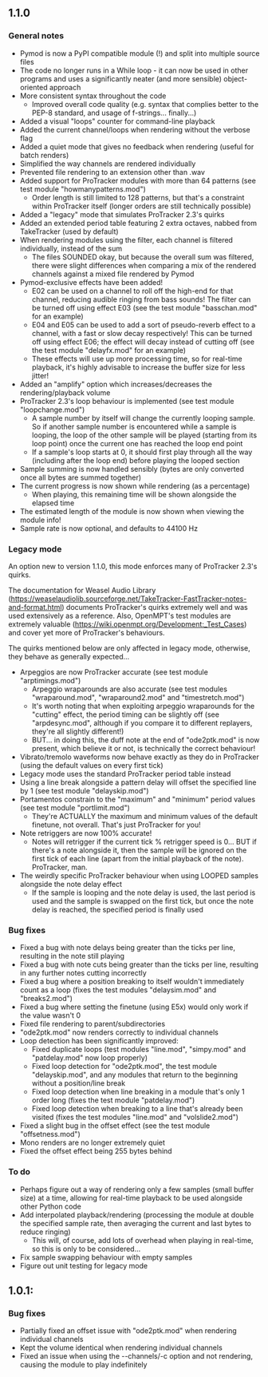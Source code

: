 ## 1.1.0
### General notes
* Pymod is now a PyPI compatible module (!) and split into multiple source files
* The code no longer runs in a While loop - it can now be used in other programs and uses a significantly neater (and more sensible) object-oriented approach
* More consistent syntax throughout the code
    * Improved overall code quality (e.g. syntax that complies better to the PEP-8 standard, and usage of f-strings... finally...)
* Added a visual "loops" counter for command-line playback
* Added the current channel/loops when rendering without the verbose flag
* Added a quiet mode that gives no feedback when rendering (useful for batch renders)
* Simplified the way channels are rendered individually
* Prevented file rendering to an extension other than .wav
* Added support for ProTracker modules with more than 64 patterns (see test module "howmanypatterns.mod")
    * Order length is still limited to 128 patterns, but that's a constraint within ProTracker itself (longer orders are still technically possible)
* Added a "legacy" mode that simulates ProTracker 2.3's quirks
* Added an extended period table featuring 2 extra octaves, nabbed from TakeTracker (used by default)
* When rendering modules using the filter, each channel is filtered individually, instead of the sum
    * The files SOUNDED okay, but because the overall sum was filtered, there were slight differences when comparing a mix of the rendered channels against a mixed file rendered by Pymod
* Pymod-exclusive effects have been added!
    * E02 can be used on a channel to roll off the high-end for that channel, reducing audible ringing from bass sounds! The filter can be turned off using effect E03 (see the test module "basschan.mod" for an example)
    * E04 and E05 can be used to add a sort of pseudo-reverb effect to a channel, with a fast or slow decay respectively! This can be turned off using effect E06; the effect will decay instead of cutting off (see the test module "delayfx.mod" for an example)
    * These effects will use up more processing time, so for real-time playback, it's highly advisable to increase the buffer size for less jitter!
* Added an "amplify" option which increases/decreases the rendering/playback volume
* ProTracker 2.3's loop behaviour is implemented (see test module "loopchange.mod")
	* A sample number by itself will change the currently looping sample. So if another sample number is encountered while a sample is looping, the loop of the other sample will be played (starting from its loop point) once the current one has reached the loop end point
	* If a sample's loop starts at 0, it should first play through all the way (including after the loop end) before playing the looped section
* Sample summing is now handled sensibly (bytes are only converted once all bytes are summed together)
* The current progress is now shown while rendering (as a percentage)
	* When playing, this remaining time will be shown alongside the elapsed time
* The estimated length of the module is now shown when viewing the module info!
* Sample rate is now optional, and defaults to 44100 Hz

### Legacy mode
An option new to version 1.1.0, this mode enforces many of ProTracker 2.3's quirks.

The documentation for Weasel Audio Library (https://weaselaudiolib.sourceforge.net/TakeTracker-FastTracker-notes-and-format.html) documents ProTracker's quirks extremely well and was used extensively as a reference. Also, OpenMPT's test modules are extremely valuable (https://wiki.openmpt.org/Development:_Test_Cases) and cover yet more of ProTracker's behaviours.

The quirks mentioned below are only affected in legacy mode, otherwise, they behave as generally expected...
* Arpeggios are now ProTracker accurate (see test module "arptimings.mod")
    * Arpeggio wraparounds are also accurate (see test modules "wraparound.mod", "wraparound2.mod" and "timestretch.mod")
    * It's worth noting that when exploiting arpeggio wraparounds for the "cutting" effect, the period timing can be slightly off (see "arpdesync.mod", although if you compare it to different replayers, they're all slightly different!)
    * BUT... in doing this, the duff note at the end of "ode2ptk.mod" is now present, which believe it or not, is technically the correct behaviour!
* Vibrato/tremolo waveforms now behave exactly as they do in ProTracker (using the default values on every first tick)
* Legacy mode uses the standard ProTracker period table instead
* Using a line break alongside a pattern delay will offset the specified line by 1 (see test module "delayskip.mod")
* Portamentos constrain to the "maximum" and "minimum" period values (see test module "portlimit.mod")
    * They're ACTUALLY the maximum and minimum values of the default finetune, not overall. That's just ProTracker for you!
* Note retriggers are now 100% accurate!
    * Notes will retrigger if the current tick % retrigger speed is 0... BUT if there's a note alongside it, then the sample will be ignored on the first tick of each line (apart from the initial playback of the note). ProTracker, man.
* The weirdly specific ProTracker behaviour when using LOOPED samples alongside the note delay effect
    * If the sample is looping and the note delay is used, the last period is used and the sample is swapped on the first tick, but once the note delay is reached, the specified period is finally used

### Bug fixes
* Fixed a bug with note delays being greater than the ticks per line, resulting in the note still playing
* Fixed a bug with note cuts being greater than the ticks per line, resulting in any further notes cutting incorrectly
* Fixed a bug where a position breaking to itself wouldn't immediately count as a loop (fixes the test modules "delaysim.mod" and "breaks2.mod")
* Fixed a bug where setting the finetune (using E5x) would only work if the value wasn't 0
* Fixed file rendering to parent/subdirectories
* "ode2ptk.mod" now renders correctly to individual channels
* Loop detection has been significantly improved:
	* Fixed duplicate loops (test modules "line.mod", "simpy.mod" and "patdelay.mod" now loop properly)
	* Fixed loop detection for "ode2ptk.mod", the test module "delayskip.mod", and any modules that return to the beginning without a position/line break
	* Fixed loop detection when line breaking in a module that's only 1 order long (fixes the test module "patdelay.mod")
	* Fixed loop detection when breaking to a line that's already been visited (fixes the test modules "line.mod" and "volslide2.mod")
* Fixed a slight bug in the offset effect (see the test module "offsetness.mod")
* Mono renders are no longer extremely quiet
* Fixed the offset effect being 255 bytes behind

### To do
* Perhaps figure out a way of rendering only a few samples (small buffer size) at a time, allowing for real-time playback to be used alongside other Python code
* Add interpolated playback/rendering (processing the module at double the specified sample rate, then averaging the current and last bytes to reduce ringing)
	* This will, of course, add lots of overhead when playing in real-time, so this is only to be considered...
* Fix sample swapping behaviour with empty samples
* Figure out unit testing for legacy mode

## 1.0.1:
### Bug fixes
* Partially fixed an offset issue with "ode2ptk.mod" when rendering individual channels
* Kept the volume identical when rendering individual channels
* Fixed an issue when using the --channels/-c option and not rendering, causing the module to play indefinitely